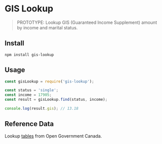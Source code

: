 # GIS Lookup

> PROTOTYPE: Lookup GIS (Guaranteed Income Supplement) amount by income and marital status.

## Install

```shell
npm install gis-lookup
```

## Usage

```javascript
const gisLookup = require('gis-lookup');

const status = 'single';
const income = 17905;
const result = gisLookup.find(status, income);

console.log(result.gis); // 13.18
```

## Reference Data

Lookup [tables](https://open.canada.ca/data/en/dataset/dfa4daf1-669e-4514-82cd-982f27707ed0) from Open Government Canada.
